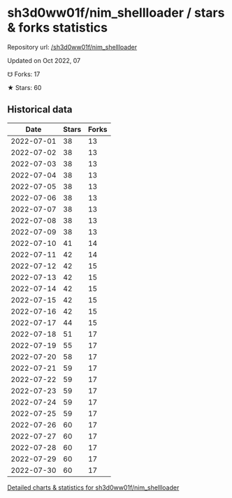 # sh3d0ww01f/nim_shellloader / stars & forks statistics

Repository url: [/sh3d0ww01f/nim_shellloader](https://github.com/sh3d0ww01f/nim_shellloader)

Updated on Oct 2022, 07

☋ Forks: 17

★ Stars: 60

## Historical data
| Date | Stars | Forks |
|------|-------|-------|
| 2022-07-01 | 38 | 13 | 
| 2022-07-02 | 38 | 13 | 
| 2022-07-03 | 38 | 13 | 
| 2022-07-04 | 38 | 13 | 
| 2022-07-05 | 38 | 13 | 
| 2022-07-06 | 38 | 13 | 
| 2022-07-07 | 38 | 13 | 
| 2022-07-08 | 38 | 13 | 
| 2022-07-09 | 38 | 13 | 
| 2022-07-10 | 41 | 14 | 
| 2022-07-11 | 42 | 14 | 
| 2022-07-12 | 42 | 15 | 
| 2022-07-13 | 42 | 15 | 
| 2022-07-14 | 42 | 15 | 
| 2022-07-15 | 42 | 15 | 
| 2022-07-16 | 42 | 15 | 
| 2022-07-17 | 44 | 15 | 
| 2022-07-18 | 51 | 17 | 
| 2022-07-19 | 55 | 17 | 
| 2022-07-20 | 58 | 17 | 
| 2022-07-21 | 59 | 17 | 
| 2022-07-22 | 59 | 17 | 
| 2022-07-23 | 59 | 17 | 
| 2022-07-24 | 59 | 17 | 
| 2022-07-25 | 59 | 17 | 
| 2022-07-26 | 60 | 17 | 
| 2022-07-27 | 60 | 17 | 
| 2022-07-28 | 60 | 17 | 
| 2022-07-29 | 60 | 17 | 
| 2022-07-30 | 60 | 17 | 


[Detailed charts & statistics for sh3d0ww01f/nim_shellloader](https://reviewgithub.com/rep/sh3d0ww01f/nim_shellloader)
